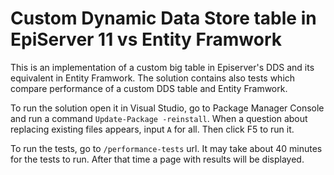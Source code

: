 # Custom Dynamic Data Store table in EpiServer 11 vs Entity Framwork

This is an implementation of a custom big table in Episerver's DDS and its equivalent in Entity Framwork. The solution contains also tests which compare performance of a custom DDS table and Entity Framwork.

To run the solution open it in Visual Studio, go to Package Manager Console and run a command `Update-Package -reinstall`. When a question about replacing existing files appears, input `A` for all. Then click F5 to run it.

To run the tests, go to `/performance-tests` url. It may take about 40 minutes for the tests to run. After that time a page with results will be displayed. 